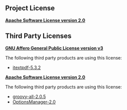 <!-- Created by CodeLicenseManager -->
## Project License

__[Apache Software License version 2.0](https://github.com/tombensve/MarkdownDoc/blob/master/Docs/Apache-2.0.md)__

## Third Party Licenses

__[GNU Affero General Public License version v3](https://github.com/tombensve/MarkdownDoc/blob/master/Docs/GNUAGPL-v3.md)__

The following third party products are using this license:

* [itextpdf-5.3.2](http://www.itextpdf.com/)

__[Apache Software License version 2.0](https://github.com/tombensve/MarkdownDoc/blob/master/Docs/Apache-2.0.md)__

The following third party products are using this license:

* [groovy-all-2.0.5](http://groovy.codehaus.org/)
* [OptionsManager-2.0](http://github.com/tombensve/OptionsManager)

<!-- CLM -->
